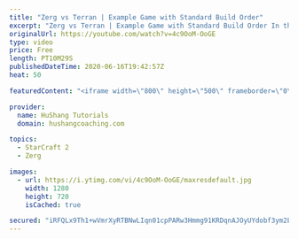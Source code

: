 ```yaml
---
title: "Zerg vs Terran | Example Game with Standard Build Order"
excerpt: "Zerg vs Terran | Example Game with Standard Build Order In this guide we learn how to defend early Terran attacks.  Coaching -------------------------------------------------------------------------- Interested in Starcraft lessons? Check out my website! I would love to help you improve and reach your"
originalUrl: https://youtube.com/watch?v=4c9OoM-OoGE
type: video
price: Free
length: PT10M29S
publishedDateTime: 2020-06-16T19:42:57Z
heat: 50

featuredContent: "<iframe width=\"800\" height=\"500\" frameborder=\"0\" src=\"https://www.youtube.com/embed/4c9OoM-OoGE\" allow=\"accelerometer; autoplay; encrypted-media; gyroscope; picture-in-picture\" allowfullscreen></iframe>"

provider:
  name: HuShang Tutorials
  domain: hushangcoaching.com

topics:
  - StarCraft 2
  - Zerg

images:
  - url: https://i.ytimg.com/vi/4c9OoM-OoGE/maxresdefault.jpg
    width: 1280
    height: 720
    isCached: true

secured: "iRFQLx9Th1+wVmrXyRTBNwLIqn01cpPARw3Hmmg91KRDqnAJOyUYdobf3ym2LHhur+Eu4QZzG+Si43GSdKcC85+vY9hOfqEMkbuPWb2hNe2VarqRWoAdsHRwwnM+dO+/LcMM3nK1mMdHCGWD49nzAL/qb8E/ENQQmlkoZALBXPhKVMDaxCeYa3OTMozIys8JFj1O/cp4UAGpYLr2zY+ETfA2685ayHFUqrgfjQM7WvItLzUpP/9SBoLvc7jVmQAS3u92OwjLVrv2gAQSpna9+QobzLdesY6gpdSnAv3FHH5Bp2JHZyZExQRPTS8rgrTPOacElCKXfqg7h7UxYtnQHCEz4pU17E6lYUnNdHK0oKYAIVA/4b2kY5qSULwc49327iroTi+VfFEMU/Ns552nkBRiI64W0bV7LigyPxYSf5I=;nJKZTJtF7nj9ZynCf2RcLA=="
---
```


